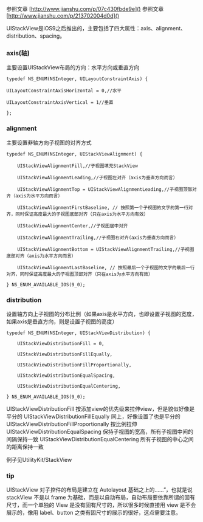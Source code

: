 参照文章 [http://www.jianshu.com/p/07c430fbde9e]()
参照文章 [http://www.jianshu.com/p/213702004d0d]()

UIStackView是iOS9之后推出的，主要包括了四大属性：axis、alignment、distribution、spacing。

### axis(轴)

主要设置UIStackView布局的方向：水平方向或垂直方向

```
typedef NS_ENUM(NSInteger, UILayoutConstraintAxis) {

UILayoutConstraintAxisHorizontal = 0,//水平

UILayoutConstraintAxisVertical = 1//垂直

};

```


### alignment

主要设置非轴方向子视图的对齐方式

```
typedef NS_ENUM(NSInteger, UIStackViewAlignment) {

	UIStackViewAlignmentFill,//子视图填充StackView

	UIStackViewAlignmentLeading,//子视图左对齐（axis为垂直方向而言）

	UIStackViewAlignmentTop = UIStackViewAlignmentLeading,//子视图顶部对齐（axis为水平方向而言）

	UIStackViewAlignmentFirstBaseline, // 按照第一个子视图的文字的第一行对齐，同时保证高度最大的子视图底部对齐（只在axis为水平方向有效）

	UIStackViewAlignmentCenter,//子视图居中对齐

	UIStackViewAlignmentTrailing,//子视图右对齐(axis为垂直方向而言）

	UIStackViewAlignmentBottom = UIStackViewAlignmentTrailing,//子视图底部对齐（axis为水平方向而言）

	UIStackViewAlignmentLastBaseline, // 按照最后一个子视图的文字的最后一行对齐，同时保证高度最大的子视图顶部对齐（只在axis为水平方向有效）

} NS_ENUM_AVAILABLE_IOS(9_0);

```

### distribution

设置轴方向上子视图的分布比例（如果axis是水平方向，也即设置子视图的宽度，如果axis是垂直方向，则是设置子视图的高度）

```
typedef NS_ENUM(NSInteger, UIStackViewDistribution) {

	UIStackViewDistributionFill = 0,

	UIStackViewDistributionFillEqually,

	UIStackViewDistributionFillProportionally,

	UIStackViewDistributionEqualSpacing,

	UIStackViewDistributionEqualCentering,

} NS_ENUM_AVAILABLE_IOS(9_0);

```

UIStackViewDistributionFill 按添加view的优先级来拉伸view，但是貌似好像是平分的
UIStackViewDistributionFillEqually 同上，好像设置了也是平分的
UIStackViewDistributionFillProportionally 按比例拉伸
UIStackViewDistributionEqualSpacing 保持子视图的宽高，所有子视图中间的间隔保持一致
UIStackViewDistributionEqualCentering 所有子视图的中心之间的距离保持一致

例子见UtilityKit/StackView

### tip

UIStackView 对子控件的布局是建立在 Autolayout 基础之上的……”，也就是说 stackView 不是以 frame 为基础，而是以自动布局，自动布局要依靠所谓的固有尺寸，而一个单独的 View 是没有固有尺寸的，所以很多时候直接用 view 是不会展示的，像用 label、button 之类有固尺寸的展示的很好，这点需要注意。

